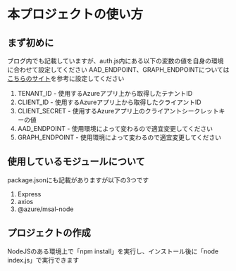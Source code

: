 # 本プロジェクトの使い方   
## まず初めに
ブログ内でも記載していますが、auth.js内にある以下の変数の値を自身の環境に合わせて設定してください
AAD_ENDPOINT、GRAPH_ENDPOINTについては[こちらのサイト](https://learn.microsoft.com/ja-jp/azure/active-directory/develop/tutorial-v2-nodejs-console#add-app-registration-details)を参考に設定してください
1. TENANT_ID      - 使用するAzureアプリ上から取得したテナントID
2. CLIENT_ID      - 使用するAzureアプリ上から取得したクライアントID
3. CLIENT_SECRET  - 使用するAzureアプリ上のクライアントシークレットキーの値
4. AAD_ENDPOINT   - 使用環境によって変わるので適宜変更してください
5. GRAPH_ENDPOINT - 使用環境によって変わるので適宜変更してください

## 使用しているモジュールについて
package.jsonにも記載がありますが以下の3つです
1. Express
2. axios
3. @azure/msal-node

## プロジェクトの作成
NodeJSのある環境上で「npm install」を実行し、インストール後に「node index.js」で実行できます
